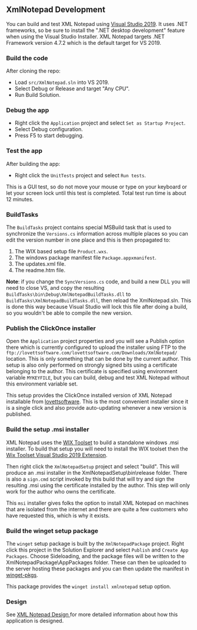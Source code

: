 ## XmlNotepad Development

You can build and test XML Notepad using [Visual Studio 2019](https://visualstudio.microsoft.com/downloads/). It uses
.NET frameworks, so be sure to install the ".NET desktop development" feature when using the Visual Studio Installer.
XML Notepad targets .NET Framework version 4.7.2 which is the default target for VS 2019.

### Build the code

After cloning the repo:

- Load `src/XmlNotepad.sln` into VS 2019.
- Select Debug or Release and target "Any CPU".
- Run Build Solution.

### Debug the app

- Right click the `Application` project and select `Set as Startup Project`.
- Select Debug configuration.
- Press F5 to start debugging.

### Test the app

After building the app:

- Right click the `UnitTests` project and select `Run tests`.

This is a GUI test, so do not move your mouse or type on your keyboard or let your
screen lock until this test is completed.  Total test run time is about 12 minutes.

### BuildTasks

The `BuildTasks` project contains special MSBuild task that is used to synchronize the `Versions.cs` information
across multiple places so you can edit the version number in one place and this is then propagated to:

1. The WIX based setup file `Product.wxs`.
2. The windows package manifest file `Package.appxmanifest`.
3. The updates.xml file.
4. The readme.htm file.

**Note**: if you change the `SyncVersions.cs` code, and build a new DLL you will need to close VS, and copy the
resulting `BuildTasks\bin\Debug\XmlNotepadBuildTasks.dll` to `BuildTasks\XmlNotepadBuildTasks.dll`, then reload the
XmlNotepad.sln. This is done this way because Visual Studio will lock this file after doing a build, so you wouldn't be
able to compile the new version.

### Publish the ClickOnce installer

Open the `Application` project properties and you will see a Publish option there which is currently configured to 
upload the installer using FTP to the `ftp://lovettsoftware.com/lovettsoftware.com/Downloads/XmlNotepad/` location.
This is only something that can be done by the current author.  This setup is also only performed on strongly
signed bits using a certificate belonging to the author.  This certificate is specified using environment variable
`MYKEYFILE`, but you can build, debug and test XML Notepad without this environment variable set.

This setup provides the ClickOnce installed version of XML Notepad installable from [lovettsoftware](http://lovettsoftware.com/downloads/xmlnotepad/XmlNotepad.application).  This is the most convenient installer since it is
a single click and also provide auto-updating whenever a new version is published.

### Build the setup .msi installer

XML Notepad uses the [WIX Toolset](https://wixtoolset.org/) to build a standalone windows .msi installer. To build that
setup you will need to install the WIX toolset then the [Wix Toolset Visual Studio 2019
Extension](https://marketplace.visualstudio.com/items?itemName=WixToolset.WixToolsetVisualStudio2019Extension).

Then right click the `XmlNotepadSetup` project and select "build".  This will produce an .msi installer in the
XmlNotepadSetup\bin\release folder.  There is also a `sign.cmd` script invoked by this build that will try and sign the
resulting .msi using the certificate installed by the author.  This step will only work for the author who owns the
certificate.

This `msi` installer gives folks the option to install XML Notepad on machines that are isolated from the internet and
there are quite a few customers who have requested this, which is why it exists.

### Build the winget setup package

The `winget` setup package is built by the `XmlNotepadPackage` project.  Right click this project in the Solution
Explorer and select `Publish` and `Create App Packages`.  Choose Sideloading, and the package files will be written to
the XmlNotepadPackage\AppPackages folder.  These can then be uploaded to the server hosting these packages and you can
then update the manifest in
[winget-pkgs](https://github.com/microsoft/winget-pkgs/tree/master/manifests/Microsoft/XMLNotepad).  

This package provides the `winget install xmlnotepad` setup option.

### Design

See [XML Notepad Design ](help/design.md) for more detailed information about how this application is designed.

